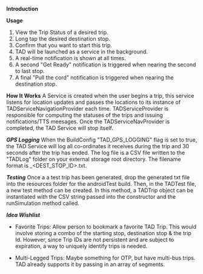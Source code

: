**Introduction**

**Usage**
1. View the Trip Status of a desired trip.
2. Long tap the desired destination stop.
3. Confirm that you want to start this trip.
4. TAD will be launched as a service in the background.
5. A real-time notification is shown at all times.
6. A second "Get Ready" notification is triggered when nearing the second
to last stop.
7. A final "Pull the cord" notification is triggered when nearing the
destination stop.

**How It Works**
A Service is created when the user begins a trip, this service listens
for location updates and passes the locations to its instance of 
TADServiceNavigationProvider each time. TADServiceProvider is responsible
for computing the statuses of the trips and issuing notifications/TTS
meesages. Once the TADServiceNavProvider is completed, the TAD Service
will stop itself.

***GPS Logging***
When the BuildConfig "TAD_GPS_LOGGING" flag is set to true, the TAD 
Service will log all co-ordinates it receives during the trip and 30
seconds after the trip has ended. The log file is a CSV file written to
the "TADLog" folder on your external storage root directory. The filename
format is <TRIPID>_<DEST_STOP_ID>.txt.

***Testing***
Once a a test trip has been generated, drop the generated txt file into
the resources folder for the androidTest build. Then, in the TADTest
file, a new test method can be created. In this method, a TADTrip object
can be instantiated with the CSV string passed into the constructor and
the runSimulation method called.

***Idea Wishlist***
- Favorite Trips: Allow person to bookmark a favorite TAD Trip. This 
would involve storing a combo of the starting stop, destination stop &
the trip Id. However, since Trip IDs are not persistent and are subject
to expiration, a way to uniquely identify trips is needed.

- Multi-Legged Trips: Maybe something for OTP, but have multi-bus
trips. TAD already supports it by passing in an array of segments.